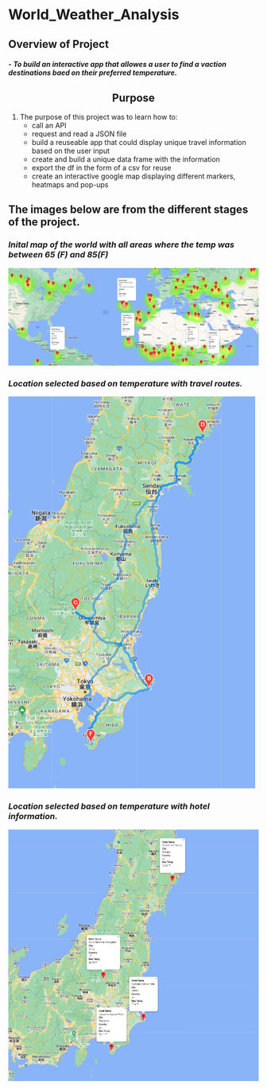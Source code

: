# World_Weather_Analysis

## Overview of Project
#### - *To build an interactive app that allowes a user to find a vaction destinations baed on their preferred temperature.* 





## <center>Purpose

1.  The purpose of this project was to learn how to:
    - call an API
    - request and read a JSON file   
    - build a reuseable app that could display unique travel information based on the user input
    - create and build a unique data frame with the information
    - export the df in the form of a csv for reuse
    - create an interactive google map displaying different markers, heatmaps and pop-ups


## The images below are from the different stages of the project. 

### ***Inital map of the world with all areas where the temp was between 65 (F) and 85(F)*** 
![Vacation_Search/](https://github.com/Atomickilroy/World_Weather_Analysis/blob/main/Vacation_Search/WeatherPy_vacation_map.png)

### ***Location selected based on temperature with travel routes.*** 
![WeatherPy_travel_map ](https://github.com/Atomickilroy/World_Weather_Analysis/blob/main/Vacation_Itinerary/WeatherPy_travel_map%20(2).png)

### *Location selected based on temperature with hotel information.* 

![WeatherPy_travel_map](https://github.com/Atomickilroy/World_Weather_Analysis/blob/main/Vacation_Itinerary/WeatherPy_travel_map_markers.png.png)
